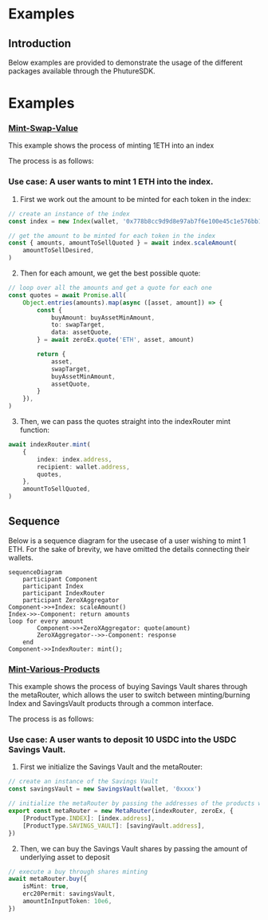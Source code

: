 # Examples

## Introduction

Below examples are provided to demonstrate the usage of the different packages available through the PhutureSDK.

# Examples

### [Mint-Swap-Value](./src/mint-swap-value.ts)

This example shows the process of minting 1ETH into an index

The process is as follows:

### Use case: A user wants to mint 1 ETH into the index.

1. First we work out the amount to be minted for each token in the index:

```typescript
// create an instance of the index
const index = new Index(wallet, '0x778b8cc9d9d8e97ab7f6e100e45c1e576bb1d6d4')

// get the amount to be minted for each token in the index
const { amounts, amountToSellQuoted } = await index.scaleAmount(
	amountToSellDesired,
)
```

2. Then for each amount, we get the best possible quote:

```typescript
// loop over all the amounts and get a quote for each one
const quotes = await Promise.all(
	Object.entries(amounts).map(async ([asset, amount]) => {
		const {
			buyAmount: buyAssetMinAmount,
			to: swapTarget,
			data: assetQuote,
		} = await zeroEx.quote('ETH', asset, amount)

		return {
			asset,
			swapTarget,
			buyAssetMinAmount,
			assetQuote,
		}
	}),
)
```

3. Then, we can pass the quotes straight into the indexRouter mint function:

```typescript
await indexRouter.mint(
	{
		index: index.address,
		recipient: wallet.address,
		quotes,
	},
	amountToSellQuoted,
)
```

## Sequence

Below is a sequence diagram for the usecase of a user wishing to mint 1 ETH.
For the sake of brevity, we have omitted the details connecting their wallets.

```mermaid
sequenceDiagram
    participant Component
    participant Index
    participant IndexRouter
    participant ZeroXAggregator
Component->>+Index: scaleAmount()
Index->>-Component: return amounts
loop for every amount
        Component->>+ZeroXAggregator: quote(amount)
        ZeroXAggregator-->>-Component: response
    end
Component->>IndexRouter: mint();
```

### [Mint-Various-Products](./src/app/meta-router.ts)

This example shows the process of buying Savings Vault shares through the metaRouter, which allows the user to switch between minting/burning Index and SavingsVault products through a common interface.

The process is as follows:

### Use case: A user wants to deposit 10 USDC into the USDC Savings Vault.

1. First we initialize the Savings Vault and the metaRouter:

```typescript
// create an instance of the Savings Vault
const savingsVault = new SavingsVault(wallet, '0xxxx')

// initialize the metaRouter by passing the addresses of the products we want to use
export const metaRouter = new MetaRouter(indexRouter, zeroEx, {
	[ProductType.INDEX]: [index.address],
	[ProductType.SAVINGS_VAULT]: [savingVault.address],
})
```

2. Then, we can buy the Savings Vault shares by passing the amount of underlying asset to deposit

```typescript
// execute a buy through shares minting
await metaRouter.buy({
	isMint: true,
	erc20Permit: savingsVault,
	amountInInputToken: 10e6,
})
```
